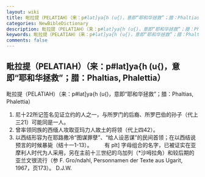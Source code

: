 ```yaml
---
layout: wiki
title: 毗拉提（PELATIAH）（来：p#lat]ya{h (u{)，意即“耶和华拯救”；腊：Phaltias, Phalettia）
categories: NewBibleDictionary
description: 毗拉提（PELATIAH）（来：p#lat]ya{h (u{)，意即“耶和华拯救”；腊：Phaltias, Phalettia）
keywords: 毗拉提（PELATIAH）（来：p#lat]ya{h (u{)，意即“耶和华拯救”；腊：Phaltias, Phalettia）
comments: false
---
```


## 毗拉提（PELATIAH）（来：p#lat]ya{h (u{)，意即“耶和华拯救”；腊：Phaltias, Phalettia）



毗拉提（PELATIAH）（来：p#lat]ya{h (u{)，意即“耶和华拯救”；腊：Phaltias, Phalettia）
1. 尼十22所记签名见证立约的人之一，与所罗门的后裔、所罗巴伯的孙子（代上三21）可能同是一人。
2. 曾率领同族的西缅人攻取亚玛力人故土的将领（代上四42）。
3. 以西结形容为在耶路撒冷“图谋罪孽”、“给人设恶谋”的民间首领；在以西结说预言的时候暴毙（结十一1-13）。
　　有 plt] 字母组合的名字，已被证实在亚摩利人时代为人采用，另在主前十三世纪的乌加列（*沙呣拉角）和较后期的亚兰文很流行（参 F. Gro/ndahl, Personnamen der Texte aus Ugarit, 1967，页173）。
D.J.W.





